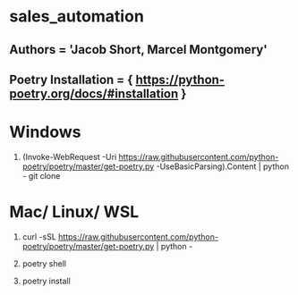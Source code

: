 # sales_automation

## Authors = 'Jacob Short, Marcel Montgomery'



## Poetry Installation = { https://python-poetry.org/docs/#installation }

# Windows
1. (Invoke-WebRequest -Uri https://raw.githubusercontent.com/python-poetry/poetry/master/get-poetry.py -UseBasicParsing).Content | python -
 git clone 
# Mac/ Linux/ WSL
1. curl -sSL https://raw.githubusercontent.com/python-poetry/poetry/master/get-poetry.py | python -

2. poetry shell

3. poetry install
